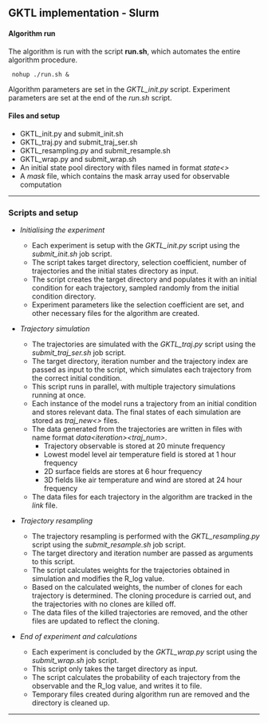 ## GKTL implementation -  Slurm

#### Algorithm run

The algorithm is run with the script **run.sh**, which automates the entire algorithm procedure.

```
 nohup ./run.sh &
```

Algorithm parameters are set in the *GKTL_init.py* script. Experiment parameters are set at the end of the *run.sh* script.

#### Files and setup
* GKTL_init.py and submit_init.sh
* GKTL_traj.py and submit_traj_ser.sh
* GKTL_resampling.py and submit_resample.sh
* GKTL_wrap.py and submit_wrap.sh
* An initial state pool directory with files named in format *state<>*
* A *mask* file, which contains the mask array used for observable computation

***

### Scripts and setup

* *Initialising the experiment*
	+ Each experiment is setup with the *GKTL_init.py* script using the *submit_init.sh* job script.
	+ The script takes target directory, selection coefficient, number of trajectories and the initial states directory as input.
	+ The script creates the target directory and populates it with an initial condition for each trajectory, sampled randomly from the initial condition directory.
	+ Experiment parameters like the selection coefficient are set, and other necessary files for the algorithm are created.

* *Trajectory simulation*
	+ The trajectories are simulated with the *GKTL_traj.py* script using the *submit_traj_ser.sh* job script.
	+ The target directory, iteration number and the trajectory index are passed as input to the script, which simulates each trajectory from the correct initial condition.
	+ This script runs in parallel, with multiple trajectory simulations running at once.
	+ Each instance of the model runs a trajectory from an initial condition and stores relevant data. The final states of each simulation are stored as *traj_new\<>* files.
	+ The data generated from the trajectories are written in files with name format *data*_\<*iteration>*_*\<traj_num>*.
		+ Trajectory observable is stored at 20 minute frequency
		+ Lowest model level air temperature field is stored at 1 hour frequency
		+ 2D surface fields are stores at 6 hour frequency
		+ 3D fields like air temperature and wind are stored at 24 hour frequency 
	* The data files for each trajectory in the algorithm are tracked in the *link* file.

* *Trajectory resampling*
	+ The trajectory resampling is performed with the *GKTL_resampling.py* script using the *submit_resample.sh* job script.
	+ The target directory and iteration number are passed as arguments to this script.
	+ The script calculates weights for the trajectories obtained in simulation and modifies the R_log value.
	+ Based on the calculated weights, the number of clones for each trajectory is determined. The cloning procedure is carried out, and the trajectories with no clones are killed off.
	+ The data files of the killed trajectories are removed, and the other files are updated to reflect the cloning.

* *End of experiment and calculations*
	+ Each experiment is concluded by the *GKTL_wrap.py* script using the *submit_wrap.sh* job script.
	+ This script only takes the target directory as input.
	+ The script calculates the probability of each trajectory from the observable and the R_log value, and writes it to file.
	+ Temporary files created during algorithm run are removed and the directory is cleaned up.

***


 